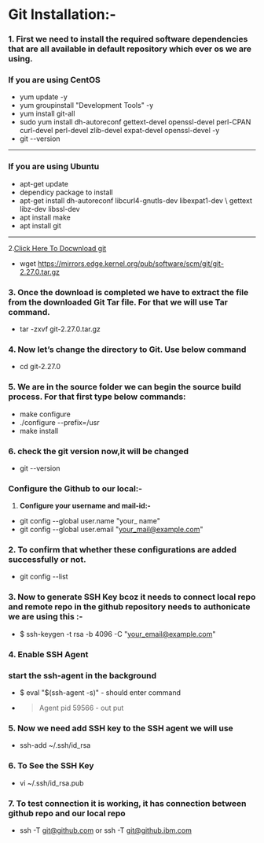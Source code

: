 # Git Installation:-

### 1. First we need to install the required software dependencies that are all available in default repository which ever os we are using.


### If you are using CentOS

- yum update -y 
- yum groupinstall "Development Tools" -y
- yum install git-all
- sudo yum install dh-autoreconf gettext-devel openssl-devel perl-CPAN curl-devel perl-devel zlib-devel expat-devel openssl-devel -y
- git --version

--- 

### If you are using Ubuntu

- apt-get update
-  dependicy package to install
- apt-get install dh-autoreconf libcurl4-gnutls-dev libexpat1-dev \ gettext libz-dev libssl-dev
- apt install make
- apt install git

--- 


2.[Click Here To Docwnload git](https://mirrors.edge.kernel.org/pub/software/scm/git/)

-  wget https://mirrors.edge.kernel.org/pub/software/scm/git/git-2.27.0.tar.gz


### 3. Once the download is completed we have to extract the file from the downloaded Git Tar file. For that we will use Tar command.

- tar -zxvf git-2.27.0.tar.gz 


### 4. Now let’s change the directory to Git. Use below command

- cd git-2.27.0


### 5. We are in the source folder we can begin the source build process. For that first type below commands:


- make configure
- ./configure --prefix=/usr
-  make install


### 6. check the git version now,it will be changed

- git --version


### Configure the Github to our local:-

1. **Configure your username and mail-id:-**


- git config --global user.name "your_ name"
- git config --global user.email "your_mail@example.com"


### 2. To confirm that whether these configurations are added successfully or not.

- git config --list


### 3. Now to generate SSH Key bcoz it needs to connect local repo and remote repo in the github repository needs to authonicate we are using this :-

- $ ssh-keygen -t rsa -b 4096 -C "your_email@example.com"


### 4. Enable SSH Agent

### start the ssh-agent in the background
- $ eval "$(ssh-agent -s)" - should enter command 
- > Agent pid 59566 - out put


### 5. Now we need add SSH key to the SSH agent we will use

- ssh-add ~/.ssh/id_rsa


### 6. To See the SSH Key

- vi ~/.ssh/id_rsa.pub 

### 7. To test connection it is working, it has connection between github repo and our local repo

- ssh -T git@github.com or ssh -T git@github.ibm.com


















